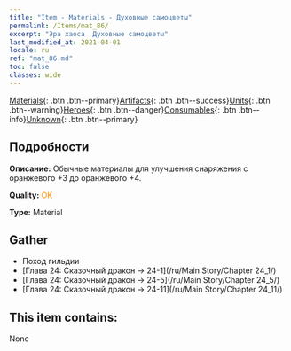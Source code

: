```yaml
---
title: "Item - Materials - Духовные самоцветы"
permalink: /Items/mat_86/
excerpt: "Эра хаоса  Духовные самоцветы"
last_modified_at: 2021-04-01
locale: ru
ref: "mat_86.md"
toc: false
classes: wide
---
```

 [Materials](/ru/Items/){: .btn .btn--primary}[Artifacts](/ru/Items/Artifacts/){: .btn .btn--success}[Units](/ru/Items/Units/){: .btn .btn--warning}[Heroes](/ru/Items/Heroes/){: .btn .btn--danger}[Consumables](/ru/Items/Consumables/){: .btn .btn--info}[Unknown](/ru/Items/Unknown/){: .btn .btn--primary}

## Подробности
 **Описание:** Обычные материалы для улучшения снаряжения c оранжевого +3 до оранжевого +4.

 **Quality:** <span style="color: #FF8C00">OK</span>

 **Type:** Material

## Gather

*    Поход гильдии 
*    [Глава 24: Сказочный дракон -> 24-1](/ru/Main Story/Chapter 24_1/) 
*    [Глава 24: Сказочный дракон -> 24-5](/ru/Main Story/Chapter 24_5/) 
*    [Глава 24: Сказочный дракон -> 24-11](/ru/Main Story/Chapter 24_11/) 

## This item contains:

  None

